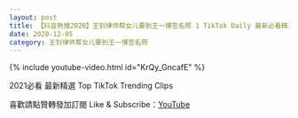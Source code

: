 ```yaml
---
layout: post
title: 【抖音熱搜2020】王钊律师帮女儿要到王一博签名照 1 TikTok Daily 最新必看精選合集2020 12 05
date: 2020-12-05
category: 王钊律师帮女儿要到王一博签名照
---
```


{% include youtube-video.html id="KrQy_GncafE" %}

2021必看 最新精選 Top TikTok Trending Clips

喜歡請點贊轉發加訂閱 Like & Subscribe：[YouTube](https://www.youtube.com/channel/UCAoR7VcanIPd04uEq_GIylA/videos)

